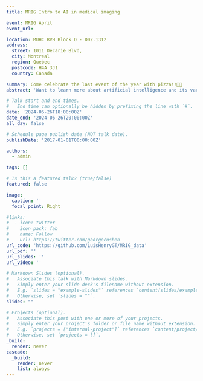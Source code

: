 ```yaml
---
title: MRIG Intro to AI in medical imaging

event: MRIG April
event_url: 

location: MUHC RVH Block D - D02.1312
address:
  street: 1011 Decarie Blvd, 
  city: Montreal
  region: Quebec 
  postcode: H4A 3J1
  country: Canada

summary: Come celebrate the last event of the year with pizza!!🍕😋
abstract: 'Want to learn more about artificial intelligence and its various applications in radiology? Join the McGill Radiology Interest Group (MRIG) to celebrate the last event of the year with pizza!!🍕😋'

# Talk start and end times.
#   End time can optionally be hidden by prefixing the line with `#`.
date: '2024-06-26T18:00:00Z'
date_end: '2024-06-26T20:00:00Z'
all_day: false

# Schedule page publish date (NOT talk date).
publishDate: '2017-01-01T00:00:00Z'

authors:
  - admin

tags: []

# Is this a featured talk? (true/false)
featured: false

image:
  caption: ''
  focal_point: Right

#links:
#  - icon: twitter
#    icon_pack: fab
#    name: Follow
#    url: https://twitter.com/georgecushen
url_code: 'https://github.com/LuisHenryGT/MRIG_data'
url_pdf: ''
url_slides: ''
url_video: ''

# Markdown Slides (optional).
#   Associate this talk with Markdown slides.
#   Simply enter your slide deck's filename without extension.
#   E.g. `slides = "example-slides"` references `content/slides/example-slides.md`.
#   Otherwise, set `slides = ""`.
slides: ""

# Projects (optional).
#   Associate this post with one or more of your projects.
#   Simply enter your project's folder or file name without extension.
#   E.g. `projects = ["internal-project"]` references `content/project/deep-learning/index.md`.
#   Otherwise, set `projects = []`.
_build:
  render: never
cascade:
  _build:
    render: never
    list: always
---
```

